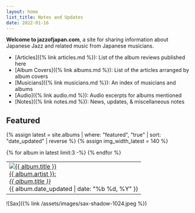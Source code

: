```yaml
---
layout: home
list_title: Notes and Updates
date: 2022-01-16
---
```

**Welcome to jazzofjapan.com**, a site for sharing information about Japanese Jazz and related music from Japanese musicians. 

* [Articles]({% link articles.md %}): List of the album reviews published here
* [Album Covers]({% link albums.md %}): List of the articles arranged by album covers
* [Musicians]({% link musicians.md %}): An index of musicians and albums
* [Audio]({% link audio.md %}): Audio excerpts for albums mentioned
* [Notes]({% link notes.md %}): News, updates, & miscellaneous notes

## Featured

{% assign latest = site.albums | where: "featured", "true" | sort: "date_updated" | reverse %}
{% assign img_width_latest = 140 %}
<table>
  <tbody>
    <tr>
{% for album in latest limit:3 -%}
<td class="spotlight"><a href="{{ album.url }}"><img class="spotlight" width={{ img_width_latest }} height={{ img_width_latest }} src="{% link assets/images/{{ album.date | date: "%Y/%m" }}/{{ album.cover }}-{{ img_width_latest }}.jpeg %}" alt="{{ album.title }}">
<br>
{{ album.artist }}:<br><em>{{ album.title }}</em></a>
<br>
<span class="subtext">{{ album.date_updated | date: "%b %d, %Y" }}</span>
<br>
</td>
{% endfor %}

   </tr>
  </tbody>
</table>


![Sax]({% link /assets/images/sax-shadow-1024.jpeg %})



